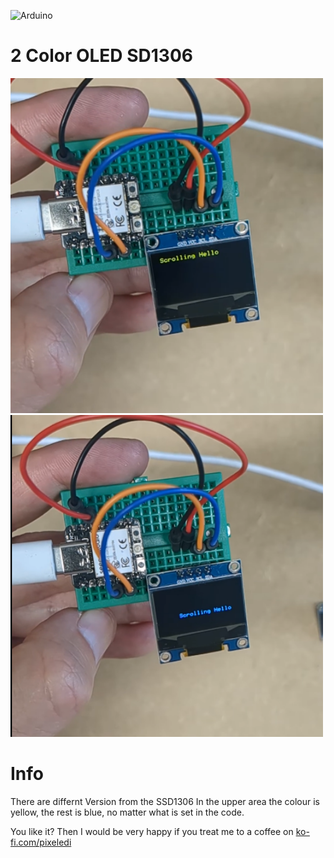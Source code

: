 ![Arduino](https://img.shields.io/badge/Arduino-00979D?style=for-the-badge&logo=Arduino&logoColor=white)

# 2 Color OLED SD1306

<img src="https://github.com/pixelEDI/TikTok-Projects/blob/e67ae092e1aafff34915b08724a408aa320bff35/28_2color_oledssd1306/oled_yellow.png" width="500">

<img src="https://github.com/pixelEDI/TikTok-Projects/blob/e67ae092e1aafff34915b08724a408aa320bff35/28_2color_oledssd1306/oled_blue.png" width="500">


# Info
There are differnt Version from the SSD1306
In the upper area the colour is yellow, the rest is blue, no matter what is set in the code.


You like it? Then I would be very happy if you treat me to a coffee on [ko-fi.com/pixeledi](https://www.ko-fi.com/pixeledi)
